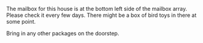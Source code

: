 The mailbox for this house is at the bottom left side of the mailbox array. Please check it every few days. There might be a box of bird toys in there at some point.

Bring in any other packages on the doorstep.